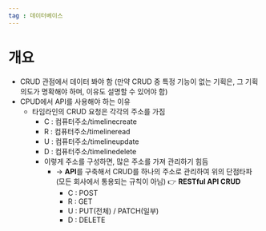 ```yaml
---
tag : 데이터베이스
---
```


# 개요
- CRUD 관점에서 데이터 봐야 함 (만약 CRUD 중 특정 기능이 없는 기획은, 그 기획 의도가 명확해야 하며, 이유도 설명할 수 있어야 함)
- CPUD에서 API를 사용해야 하는 이유
	- 타임라인의 CRUD 요청은 각각의 주소를 가짐
		- C : 컴퓨터주소/timelinecreate 
		- R : 컴퓨터주소/timelineread 
		- U : 컴퓨터주소/timelineupdate 
		- D : 컴퓨터주소/timelinedelete
		- 이렇게 주소를 구성하면, 많은 주소를 가져 관리하기 힘듬
			- → **API**를 구축해서 CRUD를 하나의 주소로 관리하여 위의 단점타파(모든 회사에서 통용되는 규칙이 아님)
				👉 **RESTful API CRUD**
				- C : POST 
				- R : GET 
				- U : PUT(전체) / PATCH(일부) 
				- D : DELETE
